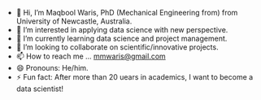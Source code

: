 - 👋 Hi, I’m Maqbool Waris, PhD (Mechanical Engineering from) from University of Newcastle, Australia.
- 👀 I’m interested in applying data science with new perspective.
- 🌱 I’m currently learning data science and project management.
- 💞️ I’m looking to collaborate on scientific/innovative projects.
- 📫 How to reach me ... mmwaris@gmail.com
- 😄 Pronouns: He/him.
- ⚡ Fun fact: After more than 20 uears in academics, I want to become a data scientist!

<!---
MMWaris/MMWaris is a ✨ special ✨ repository because its `README.md` (this file) appears on your GitHub profile.
You can click the Preview link to take a look at your changes.
--->

